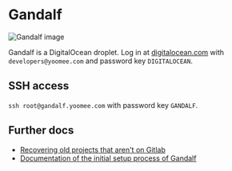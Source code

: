 # Gandalf

![Gandalf image](http://img1.wikia.nocookie.net/__cb20121003055423/lotr/images/thumb/4/4f/Gandalf_the_White_returns.png/640px-Gandalf_the_White_returns.png)

Gandalf is a DigitalOcean droplet. Log in at [digitalocean.com](https://www.digitalocean.com/) with `developers@yoomee.com` and password key `DIGITALOCEAN`.

## SSH access

`ssh root@gandalf.yoomee.com` with password key `GANDALF`.


## Further docs
* [Recovering old projects that aren't on Gitlab](recovering_backups.md)
* [Documentation of the initial setup process of Gandalf](initial_setup_and_migration_from_pippin.md)